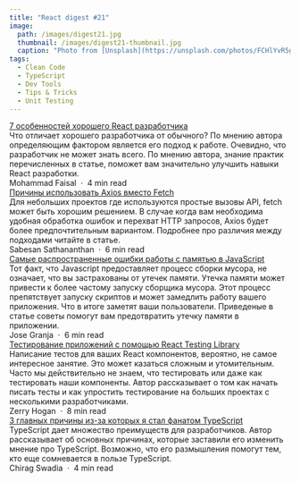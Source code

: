 ```yaml
---
title: "React digest #21"
image: 
  path: /images/digest21.jpg
  thumbnail: /images/digest21-thumbnail.jpg
  caption: "Photo from [Unsplash](https://unsplash.com/photos/FCHlYvR5gJI)"
tags:
  - Clean Code
  - TypeScript
  - Dev Tools
  - Tips & Tricks
  - Unit Testing
---
```


<div class="digest">
    <a href="https://betterprogramming.pub/the-7-traits-of-a-rock-star-react-developer-747fbb001c05">7 особенностей хорошего React разработчика</a>
    <div class="digest-desc">Что отличает хорошего разработчика от обычного? По мнению автора определяющим фактором является его подход к работе. Очевидно, что разработчик не может знать всего. По мнению автора, знание практик перечисленных в статье, поможет вам значительно улучшить навыки React разработки.</div>
    <div class="digest-time">Mohammad Faisal &nbsp;&middot;&nbsp; 4 min read</div>
</div>

<div class="digest">
    <a href="https://betterprogramming.pub/why-javascript-developers-should-prefer-axios-over-fetch-294b28a96e2c">Причины использовать Axios вместо Fetch</a>
    <div class="digest-desc">Для небольших проектов где используются простые вызовы API, fetch может быть хорошим решением. В случае когда вам необходима удобная обработка ошибок и перехват HTTP запросов, Axios будет более предпочтительным вариантом. Подробнее про различия между подходами читайте в статье.</div>
    <div class="digest-time">Sabesan Sathananthan &nbsp;&middot;&nbsp; 6 min read</div>
</div>

<div class="digest">
    <a href="https://betterprogramming.pub/5-common-javascript-memory-mistakes-c8553972e4c2">Самые распространенные ошибки работы с памятью в JavaScript</a>
    <div class="digest-desc">Тот факт, что Javascript предоставляет процесс сборки мусора, не означает, что вы застрахованы от утечек памяти. Утечка памяти может привести к более частому запуску сборщика мусора. Этот процесс препятствует запуску скриптов и может замедлить работу вашего приложения. Что в итоге заметят ваши пользователи. Приведеные в статье советы помогут вам предотвратить утечку памяти в приложении.</div>
    <div class="digest-time">Jose Granja &nbsp;&middot;&nbsp; 6 min read</div>
</div>

<div class="digest">
    <a href="https://javascript.plainenglish.io/declarative-and-scalable-testing-with-react-testing-library-177f35f41396">Тестирование приложений с помощью React Testing Library</a>
    <div class="digest-desc">Написание тестов для ваших React компонентов, вероятно, не самое интересное занятие. Это может казаться сложным и утомительным. Часто мы действительно не знаем, что тестировать или даже как тестировать наши компоненты. Автор рассказывает о том как начать писать тесты и как упростить тестирование на больших проектах с несколькими разработчиками.</div>
    <div class="digest-time">Zerry Hogan &nbsp;&middot;&nbsp; 8 min read</div>
</div>

<div class="digest">
    <a href="https://betterprogramming.pub/how-an-anti-typescript-javascript-developer-like-me-became-a-typescript-fan-a4e043151ad7">3 главных причины из-за которых я стал фанатом TypeScript</a>
    <div class="digest-desc">TypeScript дает множество преимуществ для разработчиков. Автор рассказывает об основных причинах, которые заставили его изменить мнение про TypeScript. Возможно, что его размышления помогут тем, кто еще сомневается в пользе TypeScript.</div>
    <div class="digest-time">Chirag Swadia &nbsp;&middot;&nbsp; 4 min read</div>
</div>
